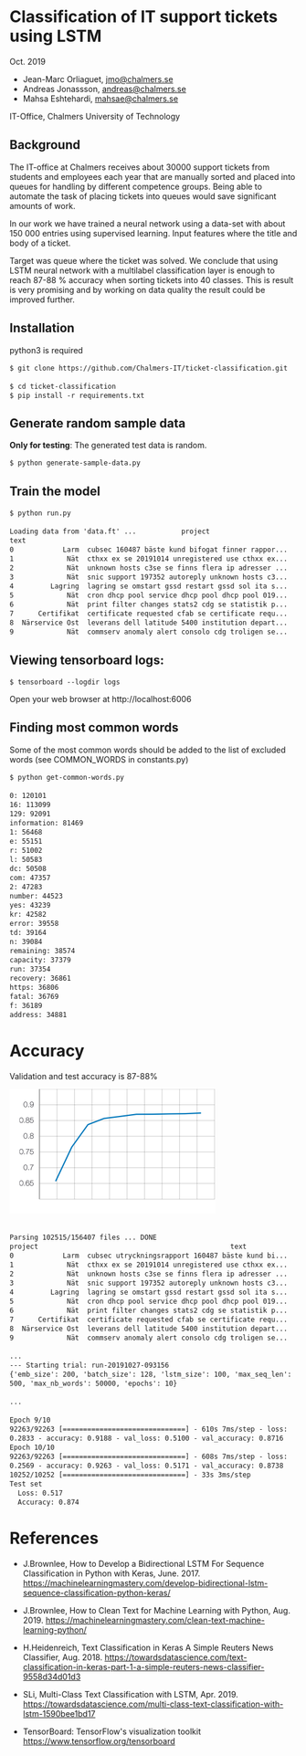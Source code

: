 # Classification of IT support tickets using LSTM
Oct. 2019

- Jean-Marc Orliaguet, jmo@chalmers.se 
- Andreas Jonassson, andreas@chalmers.se 
- Mahsa Eshtehardi, mahsae@chalmers.se

IT-Office, Chalmers University of Technology


## Background

The IT-office at Chalmers receives about 30000 support tickets from students and employees each year that are manually sorted and placed into queues for  handling by different competence groups. Being able to automate the task of placing tickets into queues would save significant amounts of work. 

In our work we have trained a neural network using a data-set with about 150 000 entries using supervised learning. Input features where the title and body of a ticket. 

Target was queue where the ticket was solved.  We conclude that using LSTM neural network with a multilabel classification layer is enough to reach 87-88 % accuracy when sorting tickets into 40 classes. This is result is very promising and by working on data quality the result could be improved further.

## Installation

python3 is required

```
$ git clone https://github.com/Chalmers-IT/ticket-classification.git

$ cd ticket-classification
$ pip install -r requirements.txt
```

## Generate random sample data

**Only for testing**: The generated test data is random.

```
$ python generate-sample-data.py
```

## Train the model
```
$ python run.py

Loading data from 'data.ft' ...           project                                               text
0            Larm  cubsec 160487 bäste kund bifogat finner rappor...
1             Nät  cthxx ex se 20191014 unregistered use cthxx ex...
2             Nät  unknown hosts c3se se finns flera ip adresser ...
3             Nät  snic support 197352 autoreply unknown hosts c3...
4         Lagring  lagring se omstart gssd restart gssd sol ita s...
5             Nät  cron dhcp pool service dhcp pool dhcp pool 019...
6             Nät  print filter changes stats2 cdg se statistik p...
7      Certifikat  certificate requested cfab se certificate requ...
8  Närservice Ost  leverans dell latitude 5400 institution depart...
9             Nät  commserv anomaly alert consolo cdg troligen se...
```

## Viewing tensorboard logs:

```
$ tensorboard --logdir logs
```

Open your web browser at http://localhost:6006

## Finding most common words
Some of the most common words should be added to the list of excluded words (see COMMON_WORDS in constants.py)
```
$ python get-common-words.py

0: 120101
16: 113099
129: 92091
information: 81469
1: 56468
e: 55151
r: 51002
l: 50583
dc: 50508
com: 47357
2: 47283
number: 44523
yes: 43239
kr: 42582
error: 39558
td: 39164
n: 39084
remaining: 38574
capacity: 37379
run: 37354
recovery: 36861
https: 36806
fatal: 36769
f: 36189
address: 34881

```

# Accuracy

Validation and test accuracy is 87-88%

![Accuracy](accuracy.png)

```

Parsing 102515/156407 files ... DONE
project                                               text
0            Larm  cubsec utryckningsrapport 160487 bäste kund bi...
1             Nät  cthxx ex se 20191014 unregistered use cthxx ex...
2             Nät  unknown hosts c3se se finns flera ip adresser ...
3             Nät  snic support 197352 autoreply unknown hosts c3...
4         Lagring  lagring se omstart gssd restart gssd sol ita s...
5             Nät  cron dhcp pool service dhcp pool dhcp pool 019...
6             Nät  print filter changes stats2 cdg se statistik p...
7      Certifikat  certificate requested cfab se certificate requ...
8  Närservice Ost  leverans dell latitude 5400 institution depart...
9             Nät  commserv anomaly alert consolo cdg troligen se...

...
--- Starting trial: run-20191027-093156
{'emb_size': 200, 'batch_size': 128, 'lstm_size': 100, 'max_seq_len': 500, 'max_nb_words': 50000, 'epochs': 10}

...

Epoch 9/10
92263/92263 [==============================] - 610s 7ms/step - loss: 0.2833 - accuracy: 0.9188 - val_loss: 0.5100 - val_accuracy: 0.8716
Epoch 10/10
92263/92263 [==============================] - 608s 7ms/step - loss: 0.2569 - accuracy: 0.9263 - val_loss: 0.5171 - val_accuracy: 0.8738
10252/10252 [==============================] - 33s 3ms/step
Test set
  Loss: 0.517
  Accuracy: 0.874
```

# References

- J.Brownlee, How to Develop a Bidirectional LSTM For Sequence Classification in Python with Keras, June. 2017. https://machinelearningmastery.com/develop-bidirectional-lstm-sequence-classification-python-keras/
- J.Brownlee, How to Clean Text for Machine Learning with Python, Aug. 2019. https://machinelearningmastery.com/clean-text-machine-learning-python/
- H.Heidenreich, Text Classification in Keras A Simple Reuters News Classifier, Aug. 2018.  https://towardsdatascience.com/text-classification-in-keras-part-1-a-simple-reuters-news-classifier-9558d34d01d3

- SLi, Multi-Class Text Classification with LSTM, Apr. 2019.  https://towardsdatascience.com/multi-class-text-classification-with-lstm-1590bee1bd17 
- TensorBoard: TensorFlow's visualization toolkit  https://www.tensorflow.org/tensorboard
